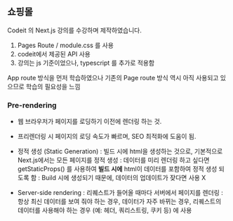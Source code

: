 ## 쇼핑몰

Codeit 의 Next.js 강의를 수강하며 제작하였습니다.

1. Pages Route / module.css 를 사용
2. codeit에서 제공된 API 사용
3. 강의는 js 기준이었으나, typescript 를 추가로 적용함

App route 방식을 먼저 학습하였으나 기존의 Page route 방식 역시 아직 사용되고 있으므로 학습의 필요성을 느낌

### Pre-rendering

- 웹 브라우저가 페이지를 로딩하기 이전에 렌더링 하는 것.
- 프리렌더링 시 페이지의 로딩 속도가 빠르며, SEO 최적화에 도움이 됨.

- 정적 생성 (Static Generation)
  : 빌드 시에 html을 생성하는 것으로, 기본적으로 Next.js에서는 모든 페이지를 정적 생성
  : 데이터를 미리 렌더링 하고 싶다면 getStaticProps() 를 사용하여 **빌드 시에** html이 데이터를 포함하여 정적 생성 되도록 함
  : Build 시에 생성되기 때문에, 데이터의 업데이트가 잦다면 사용 X

- Server-side rendering
  : 리퀘스트가 들어올 때마다 서버에서 페이지를 렌더링
  : 항상 최신 데이터를 보여 줘야 하는 경우, 데이터가 자주 바뀌는 경우, 리퀘스트의 데이터를 사용해야 하는 경우 (예: 헤더, 쿼리스트링, 쿠키 등) 에 사용
